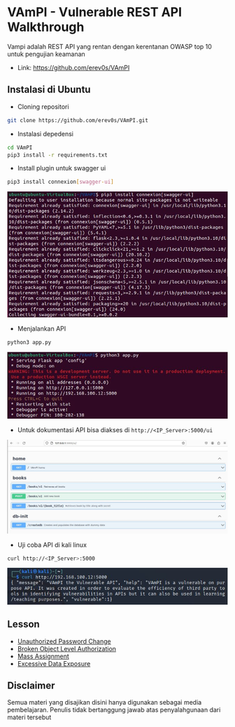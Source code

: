 # VAmPI - Vulnerable REST API Walkthrough
Vampi adalah REST API yang rentan dengan kerentanan OWASP top 10 untuk pengujian keamanan
- Link: https://github.com/erev0s/VAmPI

## Instalasi di Ubuntu
- Cloning repositori
```sh
git clone https://github.com/erev0s/VAmPI.git
```
- Instalasi depedensi
```sh
cd VAmPI
pip3 install -r requirements.txt
```
- Install plugin untuk swagger ui
```sh
pip3 install connexion[swagger-ui]
```

![alt text](https://github.com/rahardian-dwi-saputra/vampi-walkthrough/blob/main/assets/instalasi/1.JPG)

- Menjalankan API
```sh
python3 app.py
```

![alt text](https://github.com/rahardian-dwi-saputra/vampi-walkthrough/blob/main/assets/instalasi/2.JPG)

- Untuk dokumentasi API bisa diakses di `http://<IP_Server>:5000/ui`

![alt text](https://github.com/rahardian-dwi-saputra/vampi-walkthrough/blob/main/assets/instalasi/3.JPG)

- Uji coba API di kali linux
```sh
curl http://<IP_Server>:5000
```

![alt text](https://github.com/rahardian-dwi-saputra/vampi-walkthrough/blob/main/assets/instalasi/4.JPG)

## Lesson
- [Unauthorized Password Change](Unathorized%20Password%20Change.md)
- [Broken Object Level Authorization](Broken%20Object%20Level%20Authorization.md)
- [Mass Assignment](Mass%20Assigment.md)
- [Excessive Data Exposure](Excessive%20Data%20Exposure.md)

## Disclaimer
Semua materi yang disajikan disini hanya digunakan sebagai media pembelajaran. Penulis tidak bertanggung jawab atas penyalahgunaan dari materi tersebut